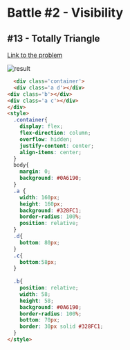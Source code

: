 # Battle #2 - Visibility

## #13 - Totally Triangle

[Link to the problem]([https://cssbattle.dev/play/fQLj0ZRJsJD5jsCq7XLA](https://cssbattle.dev/play/4XeKjWpR9qfuTcmJLLdP))

![result](https://firebasestorage.googleapis.com/v0/b/cssbattleapp.appspot.com/o/user%2Fummd3POvEDfFyeFvVdOMG3OOrwE2%2Ftargets%2Ftarget_PDuXkf3.png?alt=media)

```html
  <div class='container'>
  <div class='a d'></div>
<div class='b'></div>
<div class='a c'></div>
</div>
<style>
  .container{
    display: flex;
    flex-direction: column;
    overflow: hidden;
    justify-content: center;
    align-items: center;
  }
  body{
    margin: 0;
    background: #0A6190;
  }
  .a {
    width: 160px;
    height: 160px;
    background: #328FC1;
    border-radius: 100%;
    position: relative;
  }
  .d{
    bottom: 80px;
  }
  .c{
    bottom:58px;
  }
  
  .b{
    position: relative;
    width: 58;
    height: 58;
    background: #0A6190;
    border-radius: 100%;
    bottom: 70px;
    border: 30px solid #328FC1;
  }
</style>
```
